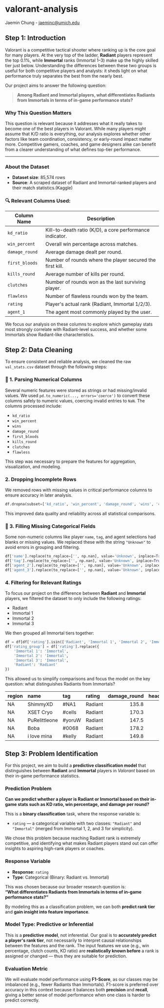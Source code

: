 # valorant-analysis
Jaemin Chung - jaeminc@umich.edu

## Step 1: Introduction

Valorant is a competitive tactical shooter where ranking up is the core goal for many players. At the very top of the ladder, **Radiant** players represent the top 0.1%, while **Immortal** ranks (Immortal 1–3) make up the highly skilled tier just below. Understanding the differences between these two groups is useful for both competitive players and analysts: it sheds light on what performance truly separates the best from the nearly best.

Our project aims to answer the following question:

> **Among Radiant and Immortal players, what differentiates Radiants from Immortals in terms of in-game performance stats?**

### Why This Question Matters

This question is relevant because it addresses what it really takes to become one of the best players in Valorant. While many players might assume that K/D ratio is everything, our analysis explores whether other factors like team coordination, consistency, or early-round impact matter more. Competitive gamers, coaches, and game designers alike can benefit from a clearer understanding of what defines top-tier performance.

---

### About the Dataset

- **Dataset size**: 85,574 rows  
- **Source**: A scraped dataset of Radiant and Immortal-ranked players and their match statistics.(Kaggle)

### 🔍 Relevant Columns Used:

| Column Name     | Description |
|-----------------|-------------|
| `kd_ratio`      | Kill-to-death ratio (K/D), a core performance indicator. |
| `win_percent`   | Overall win percentage across matches. |
| `damage_round`  | Average damage dealt per round. |
| `first_bloods`  | Number of rounds where the player secured the first kill. |
| `kills_round`   | Average number of kills per round. |
| `clutches`      | Number of rounds won as the last surviving player. |
| `flawless`      | Number of flawless rounds won by the team. |
| `rating`        | Player's actual rank (Radiant, Immortal 1/2/3). |
| `agent_1`       | The agent most commonly played by the user. |

We focus our analysis on these columns to explore which gameplay stats most strongly correlate with Radiant-level success, and whether some Immortals show Radiant-like characteristics.


## Step 2: Data Cleaning

To ensure consistent and reliable analysis, we cleaned the raw `val_stats.csv` dataset through the following steps:

### 🔧 1. Parsing Numerical Columns

Several numeric features were stored as strings or had missing/invalid values. We used `pd.to_numeric(..., errors='coerce')` to convert these columns safely to numeric values, coercing invalid entries to `NaN`. The columns processed include:

- `kd_ratio`
- `win_percent`
- `wins`
- `damage_round`
- `first_bloods`
- `kills_round`
- `clutches`
- `flawless`

This step was necessary to prepare the features for aggregation, visualization, and modeling.

### 2. Dropping Incomplete Rows

We removed rows with missing values in critical performance columns to ensure accuracy in later analysis.

```python
df.dropna(subset=['kd_ratio', 'win_percent', 'damage_round', 'wins', 'clutches', 'flawless', 'first_bloods'], inplace=True)
```

This improved data quality and reliability across all statistical comparisons.

### 🧍 3. Filling Missing Categorical Fields

Some non-numeric columns like player `name`, `tag`, and agent selections had blanks or missing values. We replaced these with the string `"Unknown"` to avoid errors in grouping and filtering.

```python
df['name'].replace(to_replace=['', np.nan], value='Unknown', inplace=True)
df['tag'].replace(to_replace=['', np.nan], value='Unknown', inplace=True)
df['agent_2'].replace(to_replace=['', np.nan], value='Unknown', inplace=True)
df['agent_3'].replace(to_replace=['', np.nan], value='Unknown', inplace=True)
```

### 4. Filtering for Relevant Ratings

To focus our project on the difference between **Radiant** and **Immortal** players, we filtered the dataset to only include the following ratings:

- Radiant
- Immortal 1
- Immortal 2
- Immortal 3

We then grouped all Immortal tiers together:

```python
df = df[df['rating'].isin(['Radiant', 'Immortal 1', 'Immortal 2', 'Immortal 3'])].copy()
df['rating_group'] = df['rating'].replace({
    'Immortal 1': 'Immortal',
    'Immortal 2': 'Immortal',
    'Immortal 3': 'Immortal',
    'Radiant': 'Radiant'
})
```

This allowed us to simplify comparisons and focus the model on the key question: what distinguishes Radiants from Immortals?

| region   | name          | tag    | rating   |   damage_round |   headshots |   headshot_percent |   aces |   clutches |   flawless |   first_bloods | kills   | deaths   |   assists |   kd_ratio |   kills_round |   most_kills |   score_round |   wins |   win_percent | agent_1   | agent_2   | agent_3   | gun1_name   |   gun1_head |   gun1_body |   gun1_legs |   gun1_kills | gun2_name   |   gun2_head |   gun2_body |   gun2_legs |   gun2_kills | gun3_name   |   gun3_head |   gun3_body |   gun3_legs |   gun3_kills | rating_group   |
|:---------|:--------------|:-------|:---------|---------------:|------------:|-------------------:|-------:|-----------:|-----------:|---------------:|:--------|:---------|----------:|-----------:|--------------:|-------------:|--------------:|-------:|--------------:|:----------|:----------|:----------|:------------|------------:|------------:|------------:|-------------:|:------------|------------:|------------:|------------:|-------------:|:------------|------------:|------------:|------------:|-------------:|:---------------|
| NA       | ShimmyXD      | #NA1   | Radiant  |          135.8 |         992 |               24.9 |      0 |        140 |         80 |            161 | 1,506   | 1,408    |       703 |       1.07 |           0.7 |           29 |         208.8 |     59 |          59.6 | Fade      | Viper     | Omen      | Vandal      |          35 |          59 |           5 |          802 | Phantom     |          33 |          62 |           5 |          220 | Classic     |          36 |          60 |           3 |          147 | Radiant        |
| NA       | XSET Cryo     | #cells | Radiant  |          170.3 |         879 |               28.3 |      2 |        122 |         94 |            316 | 1,608   | 1,187    |       206 |       1.35 |           1   |           32 |         270.6 |     52 |          65.8 | Chamber   | Jett      | Raze      | Vandal      |          41 |          56 |           3 |          689 | Operator    |           8 |          91 |           0 |          226 | Phantom     |          32 |          63 |           5 |          137 | Radiant        |
| NA       | PuRelittleone | #yoruW | Radiant  |          147.5 |         720 |               24   |      3 |        117 |         59 |            216 | 1,115   | 1,064    |       267 |       1.05 |           0.8 |           39 |         227.8 |     42 |          65.6 | Yoru      | Jett      | Chamber   | Vandal      |          38 |          57 |           4 |          444 | Phantom     |          36 |          61 |           3 |          231 | Operator    |           8 |          91 |           1 |          102 | Radiant        |
| NA       | Boba          | #0068  | Radiant  |          178.2 |         856 |               37.3 |      3 |         83 |         49 |            235 | 1,134   | 812      |       157 |       1.4  |           1   |           37 |         277   |     32 |          62.8 | Jett      | Chamber   | KAY/O     | Vandal      |          51 |          47 |           2 |          754 | Sheriff     |          48 |          51 |           1 |           48 | Phantom     |          44 |          56 |           0 |           36 | Radiant        |
| NA       | i love mina   | #kelly | Radiant  |          149.8 |         534 |               24.4 |      2 |         71 |         38 |            137 | 869     | 781      |       213 |       1.11 |           0.8 |           29 |         230.9 |     32 |          62.8 | Jett      | Raze      | Chamber   | Vandal      |          36 |          60 |           4 |          419 | Spectre     |          21 |          71 |           8 |           65 | Operator    |           8 |          92 |           0 |           64 | Radiant        |


## Step 3: Problem Identification

For this project, we aim to build a **predictive classification model** that distinguishes between **Radiant** and **Immortal** players in *Valorant* based on their in-game performance statistics.

### Prediction Problem  
**Can we predict whether a player is Radiant or Immortal based on their in-game stats such as KD ratio, win percentage, and damage per round?**

This is a **binary classification** task, where the response variable is:

- `rating` — a categorical variable with two classes: `"Radiant"` and `"Immortal"` (merged from Immortal 1, 2, and 3 for simplicity).

We chose this problem because reaching Radiant rank is extremely competitive, and identifying what makes Radiant players stand out can offer insights to aspiring high-rank players or coaches.

### Response Variable  
- **Response**: `rating`  
- **Type**: Categorical (Binary: Radiant vs. Immortal)

This was chosen because our broader research question is:  
**“What differentiates Radiants from Immortals in terms of in-game performance stats?”**

By modeling this as a classification problem, we can both **predict rank tier** and **gain insight into feature importance**.

### Model Type: Predictive or Inferential  
This is a **predictive model**, not inferential. Our goal is to **accurately predict a player's rank tier**, not necessarily to interpret causal relationships between the features and the rank. The input features we use (e.g., win percentage, clutch counts, KD ratio) are **realistically known before** a rank is assigned or changed — thus they are suitable for prediction.

### Evaluation Metric  
We will evaluate model performance using **F1-Score**, as our classes may be imbalanced (e.g., fewer Radiants than Immortals). F1-score is preferred over accuracy in this context because it balances both **precision** and **recall**, giving a better sense of model performance when one class is harder to predict correctly.
